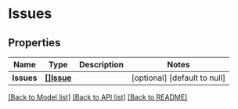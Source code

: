 # Issues

## Properties
Name | Type | Description | Notes
------------ | ------------- | ------------- | -------------
**Issues** | [**[]Issue**](Issue.md) |  | [optional] [default to null]

[[Back to Model list]](../README.md#documentation-for-models) [[Back to API list]](../README.md#documentation-for-api-endpoints) [[Back to README]](../README.md)


